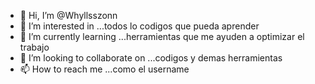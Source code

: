 - 👋 Hi, I’m @Whyllsszonn
- 👀 I’m interested in ...todos lo codigos que pueda aprender
- 🌱 I’m currently learning ...herramientas que me ayuden a optimizar el trabajo
- 💞️ I’m looking to collaborate on ...codigos y demas herramientas
- 📫 How to reach me ...como el username

<!---
Whyllsszonn/Whyllsszonn is a ✨ special ✨ repository because its `README.md` (this file) appears on your GitHub profile.
You can click the Preview link to take a look at your changes.
--->
